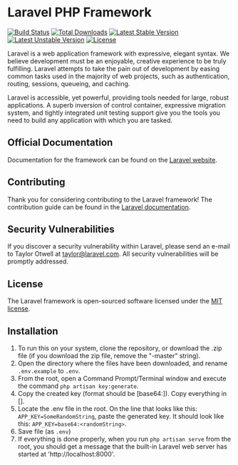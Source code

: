 # Laravel PHP Framework

[![Build Status](https://travis-ci.org/laravel/framework.svg)](https://travis-ci.org/laravel/framework)
[![Total Downloads](https://poser.pugx.org/laravel/framework/d/total.svg)](https://packagist.org/packages/laravel/framework)
[![Latest Stable Version](https://poser.pugx.org/laravel/framework/v/stable.svg)](https://packagist.org/packages/laravel/framework)
[![Latest Unstable Version](https://poser.pugx.org/laravel/framework/v/unstable.svg)](https://packagist.org/packages/laravel/framework)
[![License](https://poser.pugx.org/laravel/framework/license.svg)](https://packagist.org/packages/laravel/framework)

Laravel is a web application framework with expressive, elegant syntax. We believe development must be an enjoyable, creative experience to be truly fulfilling. Laravel attempts to take the pain out of development by easing common tasks used in the majority of web projects, such as authentication, routing, sessions, queueing, and caching.

Laravel is accessible, yet powerful, providing tools needed for large, robust applications. A superb inversion of control container, expressive migration system, and tightly integrated unit testing support give you the tools you need to build any application with which you are tasked.

## Official Documentation

Documentation for the framework can be found on the [Laravel website](http://laravel.com/docs).

## Contributing

Thank you for considering contributing to the Laravel framework! The contribution guide can be found in the [Laravel documentation](http://laravel.com/docs/contributions).

## Security Vulnerabilities

If you discover a security vulnerability within Laravel, please send an e-mail to Taylor Otwell at taylor@laravel.com. All security vulnerabilities will be promptly addressed.

## License

The Laravel framework is open-sourced software licensed under the [MIT license](http://opensource.org/licenses/MIT).

## Installation

1. To run this on your system, clone the repository, or download the .zip file (if you download the zip file, remove the "-master" string).
2. Open the directory where the files have been downloaded, and rename `.env.example` to `.env`.
3. From the root, open a Command Prompt/Terminal window and execute the command `php artisan key:generate`.
4. Copy the created key (format should be [base64:<randomString>]). Copy everything in [].
5. Locate the .env file in the root. On the line that looks like this: `APP_KEY=SomeRandomString`,
 paste the generated key. It should look like this: `APP_KEY=base64:<randomString>`.
6. Save file (as `.env`)
7. If everything is done properly, when you run `php artisan serve` from the root, you should get a message that the
built-in Laravel web server has started at 'http://localhost:8000'.
